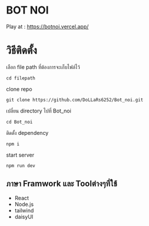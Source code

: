  # BOT NOI
Play at : https://botnoi.vercel.app/

 # วิธีติดตั้ง

เลือก file path ที่ต้องการจะเก็บไฟล์ไว้
```
cd filepath
```

clone repo
``` 
git clone https://github.com/DoLLaRs6252/Bot_noi.git
```

เปลี่ยน directory ไปที่ Bot_noi
```
cd Bot_noi
```

ติดตั้ง dependency
```
npm i
```
start server
```
npm run dev
```

##  ภาษา Framwork   และ Toolต่างๆที่ใช้

- React
- Node.js
- tailwind
- daisyUI

